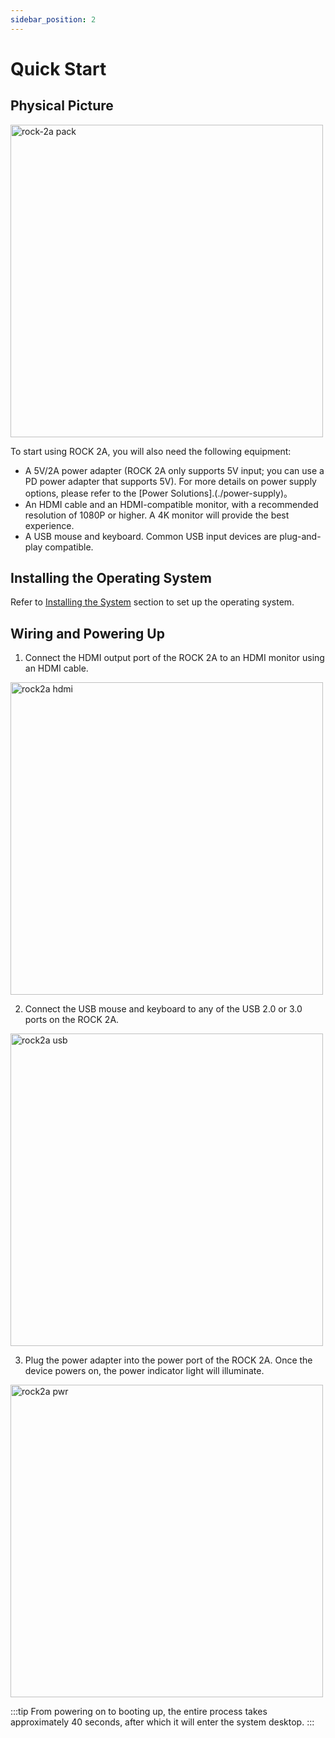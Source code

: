 ```yaml
---
sidebar_position: 2
---
```


# Quick Start

## Physical Picture

<img src="/img/rock2a/rock-2a-board-angled.webp" width="500" alt="rock-2a pack" />

To start using ROCK 2A, you will also need the following equipment:

- A 5V/2A power adapter (ROCK 2A only supports 5V input; you can use a PD power adapter that supports 5V). For more details on power supply options, please refer to the [Power Solutions].(./power-supply)。
- An HDMI cable and an HDMI-compatible monitor, with a recommended resolution of 1080P or higher. A 4K monitor will provide the best experience.
- A USB mouse and keyboard. Common USB input devices are plug-and-play compatible.

## Installing the Operating System

Refer to [Installing the System](./install-os/) section to set up the operating system.

## Wiring and Powering Up

1. Connect the HDMI output port of the ROCK 2A to an HDMI monitor using an HDMI cable.

<img src="/img/rock2a/rock2a_hdmi.webp" width="500" alt="rock2a hdmi" />

2. Connect the USB mouse and keyboard to any of the USB 2.0 or 3.0 ports on the ROCK 2A.

<img src="/img/rock2a/rock2a_usb.webp" width="500" alt="rock2a usb" />

3. Plug the power adapter into the power port of the ROCK 2A. Once the device powers on, the power indicator light will illuminate.

<img src="/img/rock2a/rock2a_power.webp" alt="rock2a pwr" width="500" />

:::tip
From powering on to booting up, the entire process takes approximately 40 seconds, after which it will enter the system desktop.
:::
